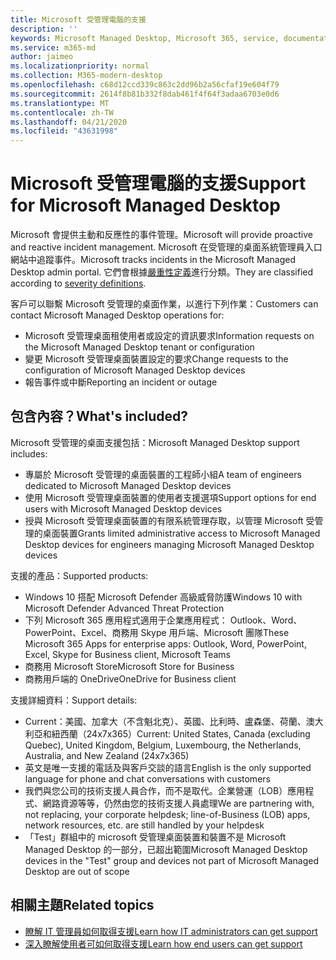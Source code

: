 ```yaml
---
title: Microsoft 受管理電腦的支援
description: ''
keywords: Microsoft Managed Desktop, Microsoft 365, service, documentation, Microsoft 受管理的電腦, Microsoft 365, 服務, 文件
ms.service: m365-md
author: jaimeo
ms.localizationpriority: normal
ms.collection: M365-modern-desktop
ms.openlocfilehash: c68d12ccd339c863c2dd96b2a56cfaf19e604f79
ms.sourcegitcommit: 2614f8b81b332f8dab461f4f64f3adaa6703e0d6
ms.translationtype: MT
ms.contentlocale: zh-TW
ms.lasthandoff: 04/21/2020
ms.locfileid: "43631998"
---
```

# <a name="support-for-microsoft-managed-desktop"></a><span data-ttu-id="7fadf-103">Microsoft 受管理電腦的支援</span><span class="sxs-lookup"><span data-stu-id="7fadf-103">Support for Microsoft Managed Desktop</span></span>

<span data-ttu-id="7fadf-104">Microsoft 會提供主動和反應性的事件管理。</span><span class="sxs-lookup"><span data-stu-id="7fadf-104">Microsoft will provide proactive and reactive incident management.</span></span> <span data-ttu-id="7fadf-105">Microsoft 在受管理的桌面系統管理員入口網站中追蹤事件。</span><span class="sxs-lookup"><span data-stu-id="7fadf-105">Microsoft tracks incidents in the Microsoft Managed Desktop admin portal.</span></span> <span data-ttu-id="7fadf-106">它們會根據[嚴重性定義](../working-with-managed-desktop/admin-support.md#sev)進行分類。</span><span class="sxs-lookup"><span data-stu-id="7fadf-106">They are classified according to [severity definitions](../working-with-managed-desktop/admin-support.md#sev).</span></span>

<span data-ttu-id="7fadf-107">客戶可以聯繫 Microsoft 受管理的桌面作業，以進行下列作業：</span><span class="sxs-lookup"><span data-stu-id="7fadf-107">Customers can contact Microsoft Managed Desktop operations for:</span></span>
- <span data-ttu-id="7fadf-108">Microsoft 受管理桌面租使用者或設定的資訊要求</span><span class="sxs-lookup"><span data-stu-id="7fadf-108">Information requests on the Microsoft Managed Desktop tenant or configuration</span></span>
- <span data-ttu-id="7fadf-109">變更 Microsoft 受管理桌面裝置設定的要求</span><span class="sxs-lookup"><span data-stu-id="7fadf-109">Change requests to the configuration of Microsoft Managed Desktop devices</span></span>
- <span data-ttu-id="7fadf-110">報告事件或中斷</span><span class="sxs-lookup"><span data-stu-id="7fadf-110">Reporting an incident or outage</span></span>

## <a name="whats-included"></a><span data-ttu-id="7fadf-111">包含內容？</span><span class="sxs-lookup"><span data-stu-id="7fadf-111">What's included?</span></span>

<span data-ttu-id="7fadf-112">Microsoft 受管理的桌面支援包括：</span><span class="sxs-lookup"><span data-stu-id="7fadf-112">Microsoft Managed Desktop support includes:</span></span>

- <span data-ttu-id="7fadf-113">專屬於 Microsoft 受管理的桌面裝置的工程師小組</span><span class="sxs-lookup"><span data-stu-id="7fadf-113">A team of engineers dedicated to Microsoft Managed Desktop devices</span></span>
- <span data-ttu-id="7fadf-114">使用 Microsoft 受管理桌面裝置的使用者支援選項</span><span class="sxs-lookup"><span data-stu-id="7fadf-114">Support options for end users with Microsoft Managed Desktop devices</span></span>
- <span data-ttu-id="7fadf-115">授與 Microsoft 受管理桌面裝置的有限系統管理存取，以管理 Microsoft 受管理的桌面裝置</span><span class="sxs-lookup"><span data-stu-id="7fadf-115">Grants limited administrative access to Microsoft Managed Desktop devices for engineers managing Microsoft Managed Desktop devices</span></span> 

<span data-ttu-id="7fadf-116">支援的產品：</span><span class="sxs-lookup"><span data-stu-id="7fadf-116">Supported products:</span></span>

- <span data-ttu-id="7fadf-117">Windows 10 搭配 Microsoft Defender 高級威脅防護</span><span class="sxs-lookup"><span data-stu-id="7fadf-117">Windows 10 with Microsoft Defender Advanced Threat Protection</span></span> 
- <span data-ttu-id="7fadf-118">下列 Microsoft 365 應用程式適用于企業應用程式： Outlook、Word、PowerPoint、Excel、商務用 Skype 用戶端、Microsoft 團隊</span><span class="sxs-lookup"><span data-stu-id="7fadf-118">These Microsoft 365 Apps for enterprise apps: Outlook, Word, PowerPoint, Excel, Skype for Business client, Microsoft Teams</span></span> 
- <span data-ttu-id="7fadf-119">商務用 Microsoft Store</span><span class="sxs-lookup"><span data-stu-id="7fadf-119">Microsoft Store for Business</span></span> 
- <span data-ttu-id="7fadf-120">商務用戶端的 OneDrive</span><span class="sxs-lookup"><span data-stu-id="7fadf-120">OneDrive for Business client</span></span> 

<span data-ttu-id="7fadf-121">支援詳細資料：</span><span class="sxs-lookup"><span data-stu-id="7fadf-121">Support details:</span></span>

- <span data-ttu-id="7fadf-122">Current：美國、加拿大（不含魁北克）、英國、比利時、盧森堡、荷蘭、澳大利亞和紐西蘭（24x7x365）</span><span class="sxs-lookup"><span data-stu-id="7fadf-122">Current: United States, Canada (excluding Quebec), United Kingdom, Belgium, Luxembourg, the Netherlands, Australia, and New Zealand (24x7x365)</span></span> 
- <span data-ttu-id="7fadf-123">英文是唯一支援的電話及與客戶交談的語言</span><span class="sxs-lookup"><span data-stu-id="7fadf-123">English is the only supported language for phone and chat conversations with customers</span></span> 
- <span data-ttu-id="7fadf-124">我們與您公司的技術支援人員合作，而不是取代。企業營運（LOB）應用程式、網路資源等等，仍然由您的技術支援人員處理</span><span class="sxs-lookup"><span data-stu-id="7fadf-124">We are partnering with, not replacing, your corporate helpdesk; line-of-Business (LOB) apps, network resources, etc. are still handled by your helpdesk</span></span> 
- <span data-ttu-id="7fadf-125">「Test」群組中的 microsoft 受管理桌面裝置和裝置不是 Microsoft Managed Desktop 的一部分，已超出範圍</span><span class="sxs-lookup"><span data-stu-id="7fadf-125">Microsoft Managed Desktop devices in the "Test" group and devices not part of Microsoft Managed Desktop are out of scope</span></span> 


## <a name="related-topics"></a><span data-ttu-id="7fadf-126">相關主題</span><span class="sxs-lookup"><span data-stu-id="7fadf-126">Related topics</span></span>

- [<span data-ttu-id="7fadf-127">瞭解 IT 管理員如何取得支援</span><span class="sxs-lookup"><span data-stu-id="7fadf-127">Learn how IT administrators can get support</span></span>](../working-with-managed-desktop/admin-support.md)
- [<span data-ttu-id="7fadf-128">深入瞭解使用者可如何取得支援</span><span class="sxs-lookup"><span data-stu-id="7fadf-128">Learn how end users can get support</span></span>](../working-with-managed-desktop/end-user-support.md)
